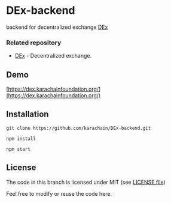 # DEx-backend
backend for decentralized exchange [DEx](https://github.com/karachain/DEx)

### Related repository
- [DEx](https://github.com/karachain/DEx) - Decentralized exchange.

## Demo
[https://dex.karachainfoundation.org/](https://dex.karachainfoundation.org/)

## Installation

`git clone https://github.com/karachain/DEx-backend.git`

`npm install`

`npm start`

## License

The code in this branch is licensed under MIT (see [LICENSE file](https://github.com/karachain/DEx-backend/blob/master/LICENSE))

Feel free to modify or reuse the code here.